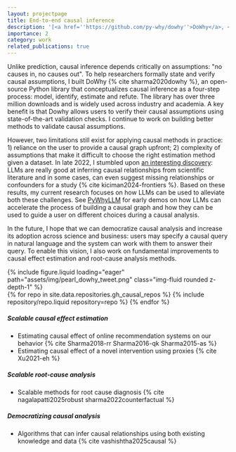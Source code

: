 ```yaml
---
layout: projectpage
title: End-to-end causal inference
description: '[<a href=''https://github.com/py-why/dowhy''>DoWhy</a>, <a href=''https://www.pywhy.org/''>PyWhy</a>] Unlike prediction, causal inference depends critically on assumptions: "no causes in, no causes out". To help researchers formally state and verify causal assumptions, I built DoWhy, an open-source Python library that is widely used across industry and academia. I now work on methods to improve the state-of-the-art for verification and robustness tests in causal inference.'
importance: 2
category: work
related_publications: true
---
```


Unlike prediction, causal inference depends critically on assumptions: "no causes in, no causes out". To help researchers formally state and verify causal assumptions, I built DoWhy {% cite sharma2020dowhy %}, an open-source Python library that conceptualizes causal inference as a four-step process: model, identify, estimate and refute. The library has over three million downloads and is widely used across industry and academia. A key benefit is that Dowhy allows users to verify their causal assumptions using state-of-the-art validation checks. I continue to work on building better methods to validate causal assumptions.

However, two limitations still exist for applying causal methods in practice: 1) reliance on the user to provide a causal graph upfront; 2) complexity of assumptions that make it difficult to choose the right estimation method given a dataset. In late 2022, I stumbled upon [an interesting discovery](https://arxiv.org/abs/2305.00050): LLMs are really good at inferring causal relationships from scientific literature and in some cases, can even suggest missing relationships or confounders for a study {% cite kiciman2024-frontiers %}. Based on these results, my current research focuses on how LLMs can be used to alleviate both these challenges. See [PyWhyLLM](https://github.com/py-why/pywhyllm) for early demos on how LLMs can accelerate the process of building a causal graph and how they can be used to guide a user on different choices during a causal analysis.

In the future, I hope that we can democratize causal analysis and increase its adoption across science and business: users may specify a causal query in natural language and the system can work with them to answer their query. To enable this vision, I also work on fundamental improvements to causal effect estimation and root-cause analysis methods.

<div class="col-sm mt-3 mt-md-0">
        {% include figure.liquid loading="eager" path="assets/img/pearl_dowhy_tweet.png" class="img-fluid rounded z-depth-1" %}
</div>

<div class="repositories d-flex flex-wrap flex-md-row flex-column justify-content-between align-items-center">
{% for repo in site.data.repositories.gh_causal_repos %}
{% include repository/repo.liquid repository=repo %}
{% endfor %}
</div>

##### Scalable causal effect estimation

- Estimating causal effect of online recommendation systems on our behavior {% cite Sharma2018-rr Sharma2016-qk Sharma2015-as %}
- Estimating causal effect of a novel intervention using proxies {% cite Xu2021-eh %}

##### Scalable root-cause analysis

- Scalable methods for root cause diagnosis {% cite nagalapatti2025robust sharma2022counterfactual %}

##### Democratizing causal analysis

- Algorithms that can infer causal relationships using both existing knowledge and data {% cite vashishtha2025causal %}

